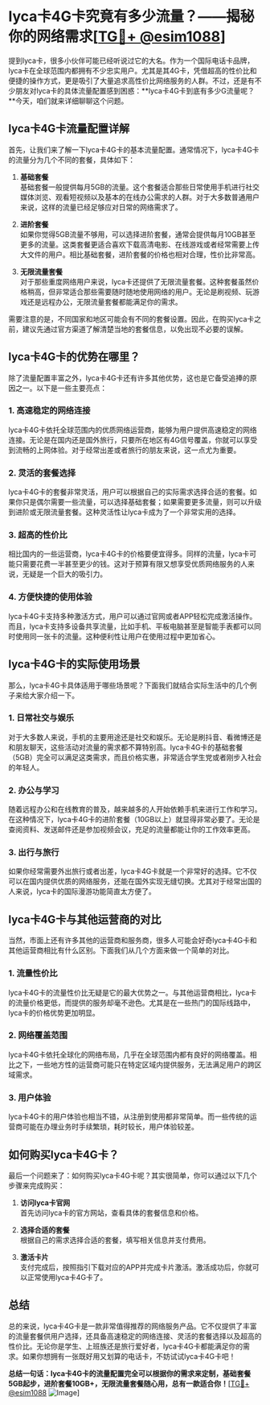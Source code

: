 # lyca卡4G卡究竟有多少流量？——揭秘你的网络需求[[TG💪+ @esim1088](https://t.me/s/esim1088)]

提到lyca卡，很多小伙伴可能已经听说过它的大名。作为一个国际电话卡品牌，lyca卡在全球范围内都拥有不少忠实用户。尤其是其4G卡，凭借超高的性价比和便捷的操作方式，更是吸引了大量追求高性价比网络服务的人群。不过，还是有不少朋友对lyca卡的具体流量配置感到困惑：**lyca卡4G卡到底有多少G流量呢？**今天，咱们就来详细聊聊这个问题。

## lyca卡4G卡流量配置详解

首先，让我们来了解一下lyca卡4G卡的基本流量配置。通常情况下，lyca卡4G卡的流量分为几个不同的套餐，具体如下：

1. **基础套餐**  
   基础套餐一般提供每月5GB的流量。这个套餐适合那些日常使用手机进行社交媒体浏览、观看短视频以及基本的在线办公需求的人群。对于大多数普通用户来说，这样的流量已经足够应对日常的网络需求了。

2. **进阶套餐**  
   如果你觉得5GB流量不够用，可以选择进阶套餐，通常会提供每月10GB甚至更多的流量。这类套餐更适合喜欢下载高清电影、在线游戏或者经常需要上传大文件的用户。相比基础套餐，进阶套餐的价格也相对合理，性价比非常高。

3. **无限流量套餐**  
   对于那些重度网络用户来说，lyca卡还提供了无限流量套餐。这种套餐虽然价格稍高，但非常适合那些需要随时随地使用网络的用户。无论是刷视频、玩游戏还是远程办公，无限流量套餐都能满足你的需求。

需要注意的是，不同国家和地区可能会有不同的套餐设置。因此，在购买lyca卡之前，建议先通过官方渠道了解清楚当地的套餐信息，以免出现不必要的误解。

## lyca卡4G卡的优势在哪里？

除了流量配置丰富之外，lyca卡4G卡还有许多其他优势，这也是它备受追捧的原因之一。以下是一些主要亮点：

### 1. 高速稳定的网络连接  
lyca卡4G卡依托全球范围内的优质网络运营商，能够为用户提供高速稳定的网络连接。无论是在国内还是国外旅行，只要所在地区有4G信号覆盖，你就可以享受到流畅的上网体验。对于经常出差或者旅行的朋友来说，这一点尤为重要。

### 2. 灵活的套餐选择  
lyca卡4G卡的套餐非常灵活，用户可以根据自己的实际需求选择合适的套餐。如果你只是偶尔需要一些流量，可以选择基础套餐；如果需要更多流量，则可以升级到进阶或无限流量套餐。这种灵活性让lyca卡成为了一个非常实用的选择。

### 3. 超高的性价比  
相比国内的一些运营商，lyca卡4G卡的价格要便宜得多。同样的流量，lyca卡可能只需要花费一半甚至更少的钱。这对于预算有限又想享受优质网络服务的人来说，无疑是一个巨大的吸引力。

### 4. 方便快捷的使用体验  
lyca卡4G卡支持多种激活方式，用户可以通过官网或者APP轻松完成激活操作。而且，lyca卡支持多设备共享流量，比如手机、平板电脑甚至是智能手表都可以同时使用同一张卡的流量。这种便利性让用户在使用过程中更加省心。

## lyca卡4G卡的实际使用场景

那么，lyca卡4G卡具体适用于哪些场景呢？下面我们就结合实际生活中的几个例子来给大家介绍一下。

### 1. 日常社交与娱乐  
对于大多数人来说，手机的主要用途还是社交和娱乐。无论是刷抖音、看微博还是和朋友聊天，这些活动对流量的需求都不算特别高。lyca卡4G卡的基础套餐（5GB）完全可以满足这类需求，而且价格实惠，非常适合学生党或者刚步入社会的年轻人。

### 2. 办公与学习  
随着远程办公和在线教育的普及，越来越多的人开始依赖手机来进行工作和学习。在这种情况下，lyca卡4G卡的进阶套餐（10GB以上）就显得非常必要了。无论是查阅资料、发送邮件还是参加视频会议，充足的流量都能让你的工作效率更高。

### 3. 出行与旅行  
如果你经常需要外出旅行或者出差，lyca卡4G卡就是一个非常好的选择。它不仅可以在国内提供优质的网络服务，还能在国外实现无缝切换。尤其对于经常出国的人来说，lyca卡的国际漫游功能简直太方便了。

## lyca卡4G卡与其他运营商的对比

当然，市面上还有许多其他的运营商和服务商，很多人可能会好奇lyca卡4G卡和其他运营商相比有什么区别。下面我们从几个方面来做一个简单的对比。

### 1. 流量性价比  
lyca卡4G卡的流量性价比无疑是它的最大优势之一。与其他运营商相比，lyca卡的流量价格更低，而提供的服务却毫不逊色。尤其是在一些热门的国际线路中，lyca卡的价格优势更加明显。

### 2. 网络覆盖范围  
lyca卡4G卡依托全球化的网络布局，几乎在全球范围内都有良好的网络覆盖。相比之下，一些地方性的运营商可能只在特定区域内提供服务，无法满足用户的跨区域需求。

### 3. 用户体验  
lyca卡4G卡的用户体验也相当不错，从注册到使用都非常简单。而一些传统的运营商可能在办理业务时手续繁琐，耗时较长，用户体验较差。

## 如何购买lyca卡4G卡？

最后一个问题来了：如何购买lyca卡4G卡呢？其实很简单，你可以通过以下几个步骤来完成购买：

1. **访问lyca卡官网**  
   首先访问lyca卡的官方网站，查看具体的套餐信息和价格。

2. **选择合适的套餐**  
   根据自己的需求选择合适的套餐，填写相关信息并支付费用。

3. **激活卡片**  
   支付完成后，按照指引下载对应的APP并完成卡片激活。激活成功后，你就可以正常使用lyca卡4G卡了。

## 总结

总的来说，lyca卡4G卡是一款非常值得推荐的网络服务产品。它不仅提供了丰富的流量套餐供用户选择，还具备高速稳定的网络连接、灵活的套餐选择以及超高的性价比。无论你是学生、上班族还是旅行爱好者，lyca卡4G卡都能满足你的需求。如果你想拥有一张既好用又划算的电话卡，不妨试试lyca卡4G卡吧！

**总结一句话：lyca卡4G卡的流量配置完全可以根据你的需求来定制，基础套餐5GB起步，进阶套餐10GB+，无限流量套餐随心用，总有一款适合你！**[[TG💪+ @esim1088](https://t.me/s/esim1088) ![Image](https://i.postimg.cc/4NQfJmqS/Snipaste-2025-05-13-00-14-12.png)]